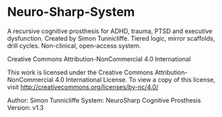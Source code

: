 # Neuro-Sharp-System
A recursive cognitive prosthesis for ADHD, trauma, PTSD and executive dysfunction. Created by Simon Tunnicliffe. Tiered logic, mirror scaffolds, drill cycles. Non-clinical, open-access system.

Creative Commons Attribution-NonCommercial 4.0 International

This work is licensed under the Creative Commons Attribution-NonCommercial 4.0 International License. 
To view a copy of this license, visit http://creativecommons.org/licenses/by-nc/4.0/

Author: Simon Tunnicliffe
System: NeuroSharp Cognitive Prosthesis
Version: v1.3

